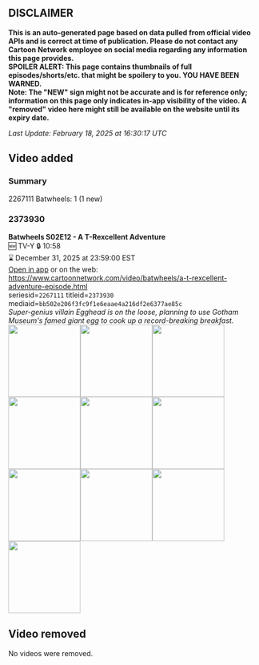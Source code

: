 ## DISCLAIMER
**This is an auto-generated page based on data pulled from official video APIs and is correct at time of publication. Please do not contact any Cartoon Network employee on social media regarding any information this page provides.**  
**SPOILER ALERT: This page contains thumbnails of full episodes/shorts/etc. that might be spoilery to you. YOU HAVE BEEN WARNED.**  
**Note: The "NEW" sign might not be accurate and is for reference only; information on this page only indicates in-app visibility of the video. A "removed" video here might still be available on the website until its expiry date.**  

_Last Update: February 18, 2025 at 16:30:17 UTC_
## Video added
### Summary
2267111 Batwheels: 1 (1 new)  
### 2373930
**Batwheels S02E12 - A T-Rexcellent Adventure**  
🆕 TV-Y 🔒 10:58  
⌛ December 31, 2025 at 23:59:00 EST  
[Open in app](https://cnvideo.sercomkc.org/redirector.html?type=cnapp&seriesid=1000000000093702&titleid=2373930&mediaid=bb502e206f3fc9f1e6eaae4a216df2e6377ae85c) or on the web: https://www.cartoonnetwork.com/video/batwheels/a-t-rexcellent-adventure-episode.html  
seriesid=`2267111` titleid=`2373930` mediaid=`bb502e206f3fc9f1e6eaae4a216df2e6377ae85c`  
_Super-genius villain Egghead is on the loose, planning to use Gotham Museum's famed giant egg to cook up a record-breaking breakfast._  
<a href="https://s3.amazonaws.com/cartoonorchestrator/2373930_001_1280x720.jpg"><img src="https://s3.amazonaws.com/cartoonorchestrator/2373930_001_640x360.jpg" height="144px" /></a><a href="https://s3.amazonaws.com/cartoonorchestrator/2373930_002_1280x720.jpg"><img src="https://s3.amazonaws.com/cartoonorchestrator/2373930_002_640x360.jpg" height="144px" /></a><a href="https://s3.amazonaws.com/cartoonorchestrator/2373930_003_1280x720.jpg"><img src="https://s3.amazonaws.com/cartoonorchestrator/2373930_003_640x360.jpg" height="144px" /></a><a href="https://s3.amazonaws.com/cartoonorchestrator/2373930_004_1280x720.jpg"><img src="https://s3.amazonaws.com/cartoonorchestrator/2373930_004_640x360.jpg" height="144px" /></a><a href="https://s3.amazonaws.com/cartoonorchestrator/2373930_005_1280x720.jpg"><img src="https://s3.amazonaws.com/cartoonorchestrator/2373930_005_640x360.jpg" height="144px" /></a><a href="https://s3.amazonaws.com/cartoonorchestrator/2373930_006_1280x720.jpg"><img src="https://s3.amazonaws.com/cartoonorchestrator/2373930_006_640x360.jpg" height="144px" /></a><a href="https://s3.amazonaws.com/cartoonorchestrator/2373930_007_1280x720.jpg"><img src="https://s3.amazonaws.com/cartoonorchestrator/2373930_007_640x360.jpg" height="144px" /></a><a href="https://s3.amazonaws.com/cartoonorchestrator/2373930_008_1280x720.jpg"><img src="https://s3.amazonaws.com/cartoonorchestrator/2373930_008_640x360.jpg" height="144px" /></a><a href="https://s3.amazonaws.com/cartoonorchestrator/2373930_009_1280x720.jpg"><img src="https://s3.amazonaws.com/cartoonorchestrator/2373930_009_640x360.jpg" height="144px" /></a><a href="https://s3.amazonaws.com/cartoonorchestrator/2373930_010_1280x720.jpg"><img src="https://s3.amazonaws.com/cartoonorchestrator/2373930_010_640x360.jpg" height="144px" /></a>
## Video removed
No videos were removed.  
